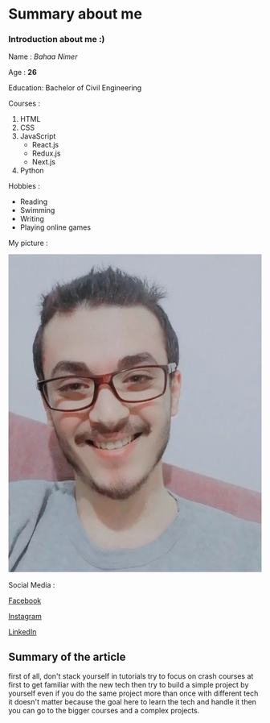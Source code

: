 # Summary about me

### **Introduction about me :)**
Name : *Bahaa Nimer*

Age : **26**

Education: Bachelor of Civil Engineering

Courses :

1. HTML
2. CSS
3. JavaScript
   - React.js
   - Redux.js
   - Next.js
4. Python

Hobbies : 

- Reading
- Swimming
- Writing
- Playing online games

My picture : 

![](261490777_2100907313394568_5881566796186063269_n.jpg)

Social Media :

[Facebook](https://web.facebook.com/Nimer97/)

[Instagram](https://www.instagram.com/b.97_nj/)

[LinkedIn](https://www.linkedin.com/in/bahaa-nimer-3b7a76130/)

## Summary of the article

first of all, don't stack yourself in tutorials try to focus on crash courses at first to get familiar with the new tech then try to build a simple project by yourself even if you do the same project more than once with different tech it doesn't matter because the goal here to learn the tech and handle it then you can go to the bigger courses and a complex projects.
